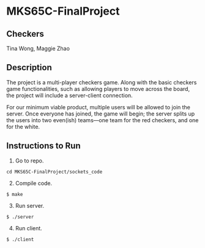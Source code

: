 # MKS65C-FinalProject

## Checkers
Tina Wong, Maggie Zhao

## Description
The project is a multi-player checkers game. Along with the basic checkers game functionalities, such as allowing players to move across the board, the project will include a server-client connection.

For our minimum viable product, multiple users will be allowed to join the server. Once everyone has joined, the game will begin; the server splits up the users into two even(ish) teams—one team for the red checkers, and one for the white.

## Instructions to Run
1. Go to repo.
```
cd MKS65C-FinalProject/sockets_code
```
2. Compile code.
```
$ make
```
3. Run server.
```
$ ./server
```
4. Run client.
```
$ ./client
```
